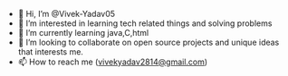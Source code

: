- 👋 Hi, I’m @Vivek-Yadav05
- 👀 I’m interested in learning tech related things and solving problems
- 🌱 I’m currently learning java,C,html
- 💞️ I’m looking to collaborate on open source projects and unique ideas that interests me.
- 📫 How to reach me (vivekyadav2814@gmail.com)

<!---
Vivek-Yadav05/Vivek-Yadav05 is a ✨ special ✨ repository because its `README.md` (this file) appears on your GitHub profile.
You can click the Preview link to take a look at your changes.
--->
